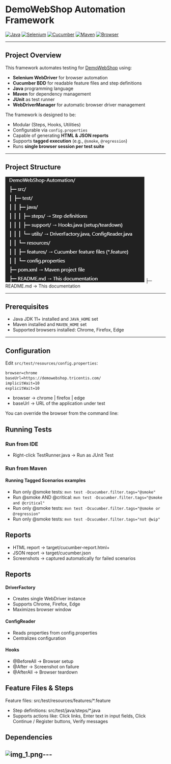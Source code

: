 # DemoWebShop Automation Framework

[![Java](https://img.shields.io/badge/Java-11+-blue)](https://www.oracle.com/java/)
[![Selenium](https://img.shields.io/badge/Selenium-4.21.0-green)](https://www.selenium.dev/)
[![Cucumber](https://img.shields.io/badge/Cucumber-8.11.0-orange)](https://cucumber.io/)
[![Maven](https://img.shields.io/badge/Maven-3.9.2-red)](https://maven.apache.org/)
[![Browser](https://img.shields.io/badge/Browser-Chrome%2FFirefox%2FEdge-yellow)](#)

---

## Project Overview

This framework automates testing for [DemoWebShop](https://demowebshop.tricentis.com/) using:

- **Selenium WebDriver** for browser automation
- **Cucumber BDD** for readable feature files and step definitions
- **Java** programming language
- **Maven** for dependency management
- **JUnit** as test runner
- **WebDriverManager** for automatic browser driver management

The framework is designed to be:

- Modular (Steps, Hooks, Utilities)
- Configurable via `config.properties`
- Capable of generating **HTML & JSON reports**
- Supports **tagged execution** (e.g., `@smoke`, `@regression`)
- Runs **single browser session per test suite**

---

## Project Structure

![img.png](img.png)
├─ README.md → This documentation


---

## Prerequisites

- Java JDK 11+ installed and `JAVA_HOME` set
- Maven installed and `MAVEN_HOME` set
- Supported browsers installed: Chrome, Firefox, Edge

---

## Configuration

Edit `src/test/resources/config.properties`:

```properties
browser=chrome
baseUrl=https://demowebshop.tricentis.com/
implicitWait=10
explicitWait=10

```
- browser → chrome | firefox | edge
- baseUrl → URL of the application under test


You can override the browser from the command line:

## Running Tests
### Run from IDE
- Right-click TestRunner.java → Run as JUnit Test
### Run from Maven


#### Running Tagged Scenarios examples
+ Run only @smoke tests:
``` mvn test -Dcucumber.filter.tags="@smoke" ```
+ Run @smoke AND @critical:
  ``` mvn test -Dcucumber.filter.tags="@smoke and @critical" ```
+ Run only @smoke tests:
    ``` mvn test -Dcucumber.filter.tags="@smoke or @regression" ```
+ Run only @smoke tests:
    ``` mvn test -Dcucumber.filter.tags="not @wip" ```

## Reports
+ HTML report → target/cucumber-report.html+ 
+ JSON report → target/cucumber.json
+ Screenshots → captured automatically for failed scenarios

## Reports
#### DriverFactory
+ Creates single WebDriver instance
+ Supports Chrome, Firefox, Edge
+ Maximizes browser window

#### ConfigReader
+ Reads properties from config.properties
+ Centralizes configuration

#### Hooks
+ @BeforeAll → Browser setup
+ @After → Screenshot on failure
+ @AfterAll → Browser teardown

## Feature Files & Steps
Feature files: src/test/resources/features/*.feature

+ Step definitions: src/test/java/steps/*.java
+ Supports actions like: Click links, Enter text in input fields, Click Continue / Register buttons, 
Verify messages

## Dependencies
![img_1.png](img_1.png)--- <!-- Selenium -->
---
